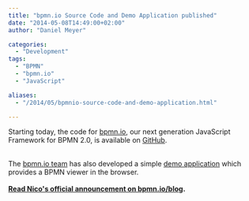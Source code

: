 ```yaml
---
title: "bpmn.io Source Code and Demo Application published"
date: "2014-05-08T14:49:00+02:00"
author: "Daniel Meyer"

categories:
  - "Development"
tags: 
  - "BPMN"
  - "bpmn.io"
  - "JavaScript"

aliases:
  - "/2014/05/bpmnio-source-code-and-demo-application.html"

---
```


Starting today, the code for <a href="http://bpmn.io/">bpmn.io</a>, our next generation JavaScript Framework for BPMN 2.0, is available on <a href="https://github.com/bpmn-io">GitHub</a>.<br />
<div>
<br /></div>
<div>
The <a href="http://bpmn.io/about/">bpmn.io team</a> has also developed a simple&nbsp;<a href="http://demo.bpmn.io/">demo application</a> which provides a BPMN viewer in the browser.<br />
<div>
<br /></div>
<div>
<div>
<b><a href="http://bpmn.io/blog/posts/2014-bpmn-js-viewer-is-here.html">Read Nico's official announcement on bpmn.io/blog</a>.</b></div>
</div>
</div>
